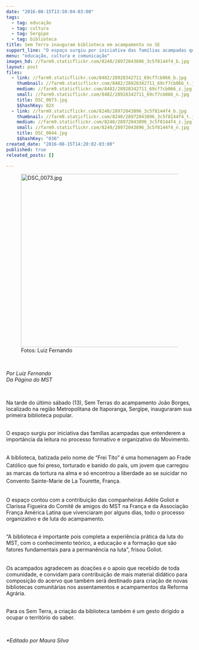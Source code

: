 ```yaml
---
date: "2016-08-15T13:50:04-03:00"
tags:
  - tag: educação
  - tag: cultura
  - tag: Sergipe
  - tag: biblioteca
title: Sem Terra inauguram biblioteca em acampamento no SE
support_line: "O espaço surgiu por iniciativa das famílias acampadas que entenderem a importância da leitura no processo formativo e organizativo do Movimento. "
menu: "educação, cultura e comunicação"
images_hd: //farm9.staticflickr.com/8240/28972043896_3c5f8144f4_b.jpg
layout: post
files:
  - link: //farm9.staticflickr.com/8482/28928342711_69cf7cb066_b.jpg
    thumbnail: //farm9.staticflickr.com/8482/28928342711_69cf7cb066_t.jpg
    medium: //farm9.staticflickr.com/8482/28928342711_69cf7cb066_z.jpg
    small: //farm9.staticflickr.com/8482/28928342711_69cf7cb066_n.jpg
    title: DSC_0073.jpg
    $$hashKey: 02X
  - link: //farm9.staticflickr.com/8240/28972043896_3c5f8144f4_b.jpg
    thumbnail: //farm9.staticflickr.com/8240/28972043896_3c5f8144f4_t.jpg
    medium: //farm9.staticflickr.com/8240/28972043896_3c5f8144f4_z.jpg
    small: //farm9.staticflickr.com/8240/28972043896_3c5f8144f4_n.jpg
    title: DSC_0044.jpg
    $$hashKey: "036"
created_date: "2016-08-15T14:20:02-03:00"
published: true
releated_posts: []

---
```

<figure class="image"><img alt="DSC_0073.jpg" height="467" src="//farm9.staticflickr.com/8482/28928342711_69cf7cb066_b.jpg" width="700" />
<figcaption>Fotos: Luiz Fernando&nbsp;</figcaption>
</figure>

<p>&nbsp;</p>

<p><em>Por Luiz Fernando</em><br />
<em>Da P&aacute;gina do MST&nbsp;</em></p>

<div>&nbsp;</div>

<p>Na tarde do &uacute;ltimo s&aacute;bado&nbsp;(13), Sem Terras&nbsp;do acampamento Jo&atilde;o Borges, localizado na&nbsp;regi&atilde;o Metropolitana de Itaporanga, Sergipe, inauguraram sua primeira biblioteca popular.</p>

<p><br />
O espa&ccedil;o&nbsp;surgiu por iniciativa&nbsp;das fam&iacute;lias acampadas que&nbsp;entenderem a import&acirc;ncia da leitura no processo formativo e organizativo do Movimento.&nbsp;</p>

<p><br />
<span style="line-height: 20.8px;">A biblioteca, batizada pelo nome de &ldquo;Frei Tito&rdquo; &eacute; uma homenagem ao Frade Cat&oacute;lico que foi preso, torturado e banido do pa&iacute;s, um jovem que carregou as marcas da tortura na alma e s&oacute; encontrou a liberdade ao se suicidar no Convento Sainte-Marie de La Tourette, Fran&ccedil;a.</span></p>

<p><br />
O espa&ccedil;o&nbsp;contou com a contribui&ccedil;&atilde;o das companheiras Ad&egrave;le Goliot e Clarissa Figueira do Comit&ecirc; de amigos do MST na Fran&ccedil;a e da Associa&ccedil;&atilde;o Fran&ccedil;a Am&eacute;rica Latina que vivenciaram por alguns dias, todo o processo organizativo e de luta do acampamento.</p>

<p><br />
&ldquo;A biblioteca &eacute; importante pois completa&nbsp;a experi&ecirc;ncia pr&aacute;tica da luta do MST, com o&nbsp;conhecimento te&oacute;rico, a&nbsp;educa&ccedil;&atilde;o e a forma&ccedil;&atilde;o que s&atilde;o fatores fundamentais&nbsp;para a perman&ecirc;ncia na luta&quot;, frisou&nbsp;<span style="line-height: 20.8px;">Goliot.</span></p>

<p><br />
Os acampados agradecem as doa&ccedil;&otilde;es e o apoio que&nbsp;recebido de toda comunidade,&nbsp;e convidam para contribui&ccedil;&atilde;o de mais material did&aacute;tico para composi&ccedil;&atilde;o do acervo&nbsp;que tamb&eacute;m ser&aacute; destinado para cria&ccedil;&atilde;o de novas bibliotecas comunit&aacute;rias nos assentamentos e acampamentos da Reforma Agr&aacute;ria.</p>

<p><br />
Para os Sem Terra, a cria&ccedil;&atilde;o da&nbsp;biblioteca tamb&eacute;m &eacute; um gesto dirigido a ocupar o territ&oacute;rio do saber.&nbsp;</p>

<p>&nbsp;</p>

<p><em>*Editado por Maura Silva&nbsp;</em></p>

<p>&nbsp;</p>
